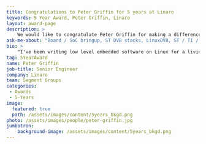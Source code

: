 ```yaml
---
title: Congratulations to Peter Griffin for 5 years at Linaro
keywords: 5 Year Award, Peter Griffin, Linaro
layout: award-page
description: >
    We would like to congratulate Peter Griffin for making a difference in open source at Linaro for 5 years.
ask-me-about: "Board / SoC bringup, ST DVB stacks, LinuxDVB, ST / TI / Renesas chipsets"
bio: >
    "I've been writing low level embedded software on Linux for a living since 2007 and before that as a hobbyist. Professionally first at an embedded Linux consultancy where I worked extensively doing SoC and board bringups, either for the silicon vendor or OEM custom hardware. In particular I worked a lot with Renesas SH2A/SH4 chipsets and TI (Davinci / OMAP), and an architecture port to CR16C+. Since 2010 I've been working at ST on their range of STB chipsets, in particular their new DVB stack SDK2, where my main contributions were SMP ARM enablement of multimedia drivers , AVSync within Dolby specs, PlayReady DRM, LinuxDVB HW demux, demodulator and tuners and power management across the stack to overcome thermal issues. I also got involved with customer support, occasionally on site."
tag: 5YearAward
name: Peter Griffin
job-title: Senior Engineer
company: Linaro
team: Segment Groups
categories:
 - Awards
 - 5-Years
image:
  featured: true
  path: /assets/images/content/5years_bkgd.png
photo: /assets/images/people/peter-griffin.jpg
jumbotron:
    background-image: /assets/images/content/5years_bkgd.png
---
```

